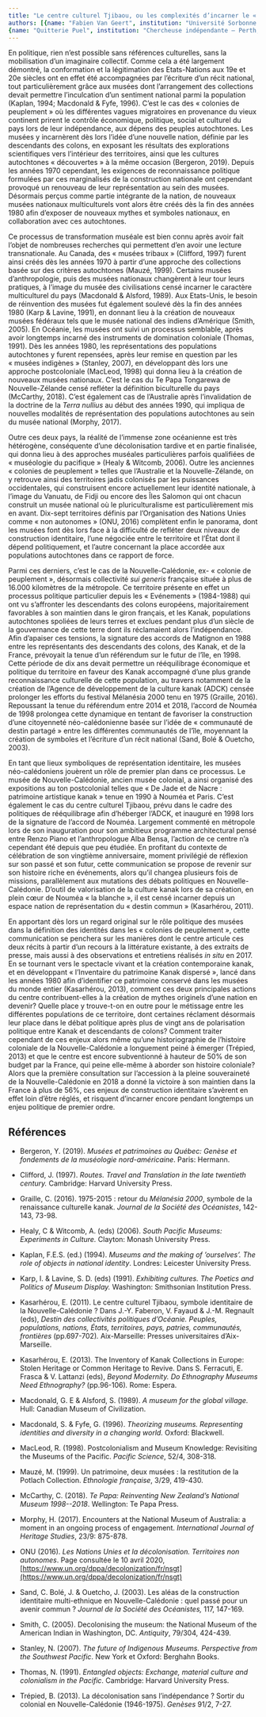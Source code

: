 ```yaml
---
title: "Le centre culturel Tjibaou, ou les complexités d’incarner le « destin commun » pluriethnique néo-calédonien"
authors: [{name: "Fabien Van Geert", institution: "Université Sorbonne Nouvelle – Paris, France"},
{name: "Quitterie Puel", institution: "Chercheuse indépendante – Perth, Australie"}]
---
```


En politique, rien n’est possible sans références culturelles, sans la
mobilisation d’un imaginaire collectif. Comme cela a été largement
démontré, la conformation et la légitimation des Etats-Nations aux 19e
et 20e siècles ont en effet été accompagnées par l’écriture d’un récit
national, tout particulièrement grâce aux musées dont l’arrangement des
collections devait permettre l’inculcation d’un sentiment national
parmi la population (Kaplan, 1994; Macdonald & Fyfe, 1996). C’est le cas
des « colonies de peuplement » où les différentes vagues migratoires en
provenance du vieux continent prirent le contrôle économique, politique,
social et culturel du pays lors de leur indépendance, aux dépens des
peuples autochtones. Les musées y incarnèrent dès lors l’idée d’une
nouvelle nation, définie par les descendants des colons, en exposant les
résultats des explorations scientifiques vers l’intérieur des
territoires, ainsi que les cultures autochtones « découvertes » à la
même occasion (Bergeron, 2019). Depuis les années 1970 cependant, les
exigences de reconnaissance politique formulées par ces marginalisés de
la construction nationale ont cependant provoqué un renouveau de leur
représentation au sein des musées. Désormais perçus comme partie
intégrante de la nation, de nouveaux musées nationaux multiculturels
vont alors être créés dès la fin des années 1980 afin d’exposer de
nouveaux mythes et symboles nationaux, en collaboration avec ces
autochtones.

Ce processus de transformation muséale est bien connu après avoir fait
l’objet de nombreuses recherches qui permettent d’en avoir une lecture
transnationale. Au Canada, des « musées tribaux » (Clifford, 1997)
furent ainsi créés dès les années 1970 à partir d’une approche des
collections basée sur des critères autochtones (Mauzé, 1999). Certains
musées d’anthropologie, puis des musées nationaux changèrent à leur tour
leurs pratiques, à l’image du musée des civilisations censé incarner le
caractère multiculturel du pays (Macdonald & Alsford, 1989). Aux
Etats-Unis, le besoin de réinvention des musées fut également soulevé
dès la fin des années 1980 (Karp & Lavine, 1991), en donnant lieu à la
création de nouveaux musées fédéraux tels que le musée national des
indiens d’Amérique (Smith, 2005). En Océanie, les musées ont suivi un
processus semblable, après avoir longtemps incarné des instruments de
domination coloniale (Thomas, 1991). Dès les années 1980, les
représentations des populations autochtones y furent repensées, après
leur remise en question par les « musées indigènes » (Stanley, 2007), en
développant dès lors une approche postcoloniale (MacLeod, 1998) qui
donna lieu à la création de nouveaux musées nationaux. C’est le cas du
Te Papa Tongarewa de Nouvelle-Zélande censé refléter la définition
biculturelle du pays (McCarthy, 2018). C’est également cas de
l’Australie après l’invalidation de la doctrine de la *Terra nullius* au
début des années 1990, qui impliqua de nouvelles modalités de
représentation des populations autochtones au sein du musée national
(Morphy, 2017).

Outre ces deux pays, la réalité de l’immense zone océanienne est très
hétérogène, conséquente d’une décolonisation tardive et en partie
finalisée, qui donna lieu à des approches muséales particulières parfois
qualifiées de « muséologie du pacifique » (Healy & Witcomb, 2006). Outre
les anciennes « colonies de peuplement » telles que l’Australie et la
Nouvelle-Zélande, on y retrouve ainsi des territoires jadis colonisés
par les puissances occidentales, qui construisent encore actuellement
leur identité nationale, à l’image du Vanuatu, de Fidji ou encore des
Îles Salomon qui ont chacun construit un musée national où le
pluriculturalisme est particulièrement mis en avant. Dix-sept
territoires définis par l’Organisation des Nations Unies comme « non
autonomes » (ONU, 2016) complètent enfin le panorama, dont les musées
font dès lors face à la difficulté de refléter deux niveaux de
construction identitaire, l’une négociée entre le territoire et l’État
dont il dépend politiquement, et l’autre concernant la place accordée
aux populations autochtones dans ce rapport de force.

Parmi ces derniers, c’est le cas de la Nouvelle-Calédonie, ex- « colonie
de peuplement », désormais collectivité *sui generis* française située à
plus de 16.000 kilomètres de la métropole. Ce territoire présente en
effet un processus politique particulier depuis les « Evénements »
(1984-1988) qui ont vu s’affronter les descendants des colons européens,
majoritairement favorables à son maintien dans le giron français, et les
Kanak, populations autochtones spoliées de leurs terres et exclues
pendant plus d’un siècle de la gouvernance de cette terre dont ils
réclamaient alors l’indépendance. Afin d’apaiser ces tensions, la
signature des accords de Matignon en 1988 entre les représentants des
descendants des colons, des Kanak, et de la France, prévoyait la tenue
d’un référendum sur le futur de l’île, en 1998. Cette période de dix ans
devait permettre un rééquilibrage économique et politique du territoire
en faveur des Kanak accompagné d’une plus grande reconnaissance
culturelle de cette population, au travers notamment de la création de
l’Agence de développement de la culture kanak (ADCK) censée prolonger
les efforts du festival Mélanésia 2000 tenu en 1975 (Graille, 2016).
Repoussant la tenue du référendum entre 2014 et 2018, l’accord de Nouméa
de 1998 prolongea cette dynamique en tentant de favoriser la
construction d’une citoyenneté néo-calédonienne basée sur l’idée de «
communauté de destin partagé » entre les différentes communautés de
l’île, moyennant la création de symboles et l’écriture d’un récit
national (Sand, Bolé & Ouetcho, 2003).

En tant que lieux symboliques de représentation identitaire, les musées
néo-calédoniens jouèrent un rôle de premier plan dans ce processus. Le
musée de Nouvelle-Calédonie, ancien musée colonial, a ainsi organisé des
expositions au ton postcolonial telles que « De Jade et de Nacre :
patrimoine artistique kanak » tenue en 1990 à Nouméa et Paris. C’est
également le cas du centre culturel Tjibaou, prévu dans le cadre des
politiques de rééquilibrage afin d’héberger l’ADCK, et inauguré en 1998
lors de la signature de l’accord de Nouméa. Largement commenté en
métropole lors de son inauguration pour son ambitieux programme
architectural pensé entre Renzo Piano et l’anthropologue Alba Bensa,
l’action de ce centre n’a cependant été depuis que peu étudiée. En
profitant du contexte de célébration de son vingtième anniversaire,
moment privilégié de réflexion sur son passé et son futur, cette
communication se propose de revenir sur son histoire riche en
événements, alors qu’il changea plusieurs fois de missions,
parallèlement aux mutations des débats politiques en Nouvelle-Calédonie.
D’outil de valorisation de la culture kanak lors de sa création, en
plein cœur de Nouméa « la blanche », il est censé incarner depuis un
espace nation de représentation du « destin commun » (Kasarhérou, 2011).

En apportant dès lors un regard original sur le rôle politique des
musées dans la définition des identités dans les « colonies de
peuplement », cette communication se penchera sur les manières dont le
centre articule ces deux récits à partir d’un recours à la littérature
existante, à des extraits de presse, mais aussi à des observations et
entretiens réalisés *in situ* en 2017. En se tournant vers le spectacle
vivant et la création contemporaine kanak, et en développant
« l’Inventaire du patrimoine Kanak dispersé », lancé dans les années
1980 afin d’identifier ce patrimoine conservé dans les musées du monde
entier (Kasarhérou, 2013), comment ces deux principales actions du
centre contribuent-elles à la création de mythes originels d’une nation
en devenir? Quelle place y trouve-t-on en outre pour le métissage entre
les différentes populations de ce territoire, dont certaines réclament
désormais leur place dans le débat politique après plus de vingt ans de
polarisation politique entre Kanak et descendants de colons? Comment
traiter cependant de ces enjeux alors même qu’une historiographie de
l’histoire coloniale de la Nouvelle-Calédonie a longuement peiné à
émerger (Trépied, 2013) et que le centre est encore subventionné à
hauteur de 50% de son budget par la France, qui peine elle-même à
aborder son histoire coloniale? Alors que la première consultation sur
l’accession à la pleine souveraineté de la Nouvelle-Calédonie en 2018 a
donné la victoire à son maintien dans la France à plus de 56%, ces
enjeux de construction identitaire s’avèrent en effet loin d’être
réglés, et risquent d’incarner encore pendant longtemps un enjeu
politique de premier ordre.

## Références

- Bergeron, Y. (2019). *Musées et patrimoines au Québec: Genèse et
  fondements de la muséologie nord-américaine*. Paris: Hermann.
- Clifford, J. (1997). *Routes. Travel and Translation in the late
  twentieth century.* Cambridge: Harvard University Press.

- Graille, C. (2016). 1975-2015 : retour du *Mélanésia 2000*, symbole de
  la renaissance culturelle kanak. *Journal de la Société des Océanistes*,
  142-143, 73-98.

- Healy, C & Witcomb, A. (eds) (2006). *South Pacific Museums: Experiments
  in Culture.* Clayton: Monash University Press.

- Kaplan, F.E.S. (ed.) (1994). *Museums and the making of ’ourselves’. The
  role of objects in national identity*. Londres: Leicester University
  Press.

- Karp, I. & Lavine, S. D. (eds) (1991). *Exhibiting cultures. The Poetics
  and Politics of Museum Display.* Washington: Smithsonian Institution
  Press.

- Kasarhérou, E. (2011). Le centre culturel Tjibaou, symbole identitaire
  de la Nouvelle-Calédonie ? Dans J.-Y. Faberon, V. Fayaud & J.-M.
  Regnault (eds), *Destin des collectivités politiques d’Océanie. Peuples,
  populations, nations, États, territoires, pays, patries, communautés,
  frontières* (pp.697-702)*.* Aix-Marseille: Presses universitaires
  d’Aix-Marseille.

- Kasarhérou, E. (2013). The Inventory of Kanak Collections in Europe:
  Stolen Heritage or Common Heritage to Revive. Dans S. Ferracuti, E.
  Frasca & V. Lattanzi (eds), *Beyond Modernity. Do Ethnography Museums
  Need Ethnography?* (pp.96-106)*.* Rome: Espera.

- Macdonald, G. E & Alsford, S. (1989). *A museum for the global village.*
  Hull: Canadian Museum of Civilization.

- Macdonald, S. & Fyfe, G. (1996). *Theorizing museums. Representing
  identities and diversity in a changing world.* Oxford: Blackwell.

- MacLeod, R. (1998). Postcolonialism and Museum Knowledge: Revisiting the
  Museums of the Pacific. *Pacific Science*, 52/4, 308-318.

- Mauzé, M. (1999). Un patrimoine, deux musées : la restitution de la
  Potlach Collection. *Ethnologie française*, 3/29, 419-430.

- McCarthy, C. (2018). *Te Papa: Reinventing New Zealand’s National
  Museum 1998--2018*. Wellington: Te Papa Press.

- Morphy, H. (2017). Encounters at the National Museum of Australia: a
  moment in an ongoing process of engagement. *International Journal of
  Heritage Studies*, 23/9: 875-878.

- ONU (2016). *Les Nations Unies et la décolonisation. Territoires non
  autonomes*. Page consultée le 10 avril 2020,
  [https://www.un.org/dppa/decolonization/fr/nsgt](https://www.un.org/dppa/decolonization/fr/nsgt)

- Sand, C. Bolé, J. & Ouetcho, J. (2003). Les aléas de la construction
  identitaire multi-ethnique en Nouvelle-Calédonie : quel passé pour un
  avenir commun ? *Journal de la Société des Océanistes,* 117, 147-169.

- Smith, C. (2005). Decolonising the museum: the National Museum of the
  American Indian in Washington, DC. *Antiquity*, 79/304, 424-439.

- Stanley, N. (2007). *The future of Indigenous Museums. Perspective from
  the Southwest Pacific*. New York et Oxford: Berghahn Books.

- Thomas, N. (1991). *Entangled objects: Exchange, material culture and
  colonialism in the Pacific*. Cambridge: Harvard University Press.

- Trépied, B. (2013). La décolonisation sans l’indépendance ? Sortir du
  colonial en Nouvelle-Calédonie (1946-1975). *Genèses* 91/2, 7-27.